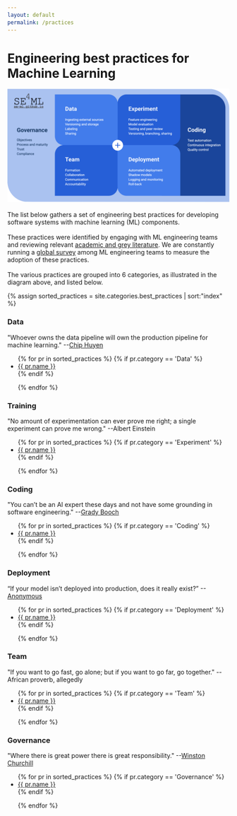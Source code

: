 ```yaml
---
layout: default
permalink: /practices
---
```


<h1 class="black"> Engineering best practices for Machine Learning </h1>


 <div class="large-image">
      <img src="/assets/img/SE4ML-practices-diagram.png" class="blog-image">
</div>
<br>
The list below gathers a set of engineering best practices for
developing software systems with machine learning (ML) components.
<br><br>
These practices were identified by engaging with ML engineering teams and
reviewing relevant <a href="https://github.com/SE-ML/awesome-seml/blob/master/readme.md" target="blank"> academic and grey literature</a>.
We are constantly running a <a href="https://se-ml.github.io/survey/" target="blank"> global survey</a>
among ML engineering teams to measure the adoption of these practices.
<br><br>
The various practices are grouped into 6 categories, as illustrated in the diagram above, and listed below.

{% assign sorted_practices = site.categories.best_practices  | sort:"index" %}


<h3 class="black bold" id="data"> Data </h3>


"Whoever owns the data pipeline will own the production pipeline for machine learning."
--<a href="https://twitter.com/chipro/status/1232105910631157761">Chip Huyen<a>

<ul>
  {% for pr in sorted_practices %}
     {% if pr.category == 'Data' %}
        <li>
          <a  href="{{pr.url}}">{{ pr.name }}</a>
        </li>
    {% endif %}

  {% endfor %}
</ul>



<h3 class="black bold" id="experiment"> Training </h3>

"No amount of experimentation can ever prove me right; a single experiment can prove me wrong." --Albert Einstein

<ul>
  {% for pr in sorted_practices %}
     {% if pr.category == 'Experiment' %}
        <li>
          <a  href="{{pr.url}}">{{ pr.name }}</a>
        </li>
    {% endif %}

  {% endfor %}
</ul>



<h3  class="black bold" id="coding"> Coding </h3>

"You can’t be an AI expert these days and not have some grounding in software engineering."
--<a href="https://twitter.com/Grady_Booch/status/1004078706518736896">Grady Booch</a>

<ul>
  {% for pr in sorted_practices %}
     {% if pr.category == 'Coding' %}
        <li>
          <a   href="{{pr.url}}">{{ pr.name }}</a>
        </li>
    {% endif %}

  {% endfor %}
</ul>



<h3 class="black bold" id="deployment"> Deployment </h3>

“If your model isn’t deployed into production, does it really exist?”
--<a href="https://twitter.com/code_star/status/1041913975154331648">Anonymous<a>

<ul>
  {% for pr in sorted_practices %}
     {% if pr.category == 'Deployment' %}
        <li>
          <a  href="{{pr.url}}">{{ pr.name }}</a>
        </li>
    {% endif %}

  {% endfor %}
</ul>


<h3 class="black bold" id="team"> Team </h3>

"If you want to go fast, go alone; but if you want to go far, go together." -- African proverb, allegedly

<ul>
  {% for pr in sorted_practices %}
     {% if pr.category == 'Team' %}
        <li>
          <a  href="{{pr.url}}">{{ pr.name }}</a>
        </li>
    {% endif %}

  {% endfor %}
</ul>


<h3 class="black bold" id="governance"> Governance </h3>

"Where there is great power there is great responsibility."
--<a href="https://quoteinvestigator.com/2015/07/23/great-power/">Winston Churchill<a>

<ul>
  {% for pr in sorted_practices %}
     {% if pr.category == 'Governance' %}
        <li>
          <a  href="{{pr.url}}">{{ pr.name }}</a>
        </li>
    {% endif %}

  {% endfor %}
</ul>